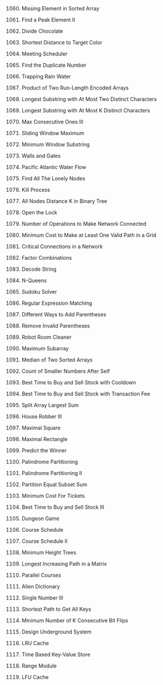 1060. Missing Element in Sorted Array

1901. Find a Peak Element II

1231. Divide Chocolate

1182. Shortest Distance to Target Color

1229. Meeting Scheduler

287. Find the Duplicate Number

42. Trapping Rain Water

1868. Product of Two Run-Length Encoded Arrays

159. Longest Substring with At Most Two Distinct Characters

340. Longest Substring with At Most K Distinct Characters

1004. Max Consecutive Ones III

239. Sliding Window Maximum

76. Minimum Window Substring

286. Walls and Gates

417. Pacific Atlantic Water Flow

1469. Find All The Lonely Nodes

582. Kill Process

863. All Nodes Distance K in Binary Tree

752. Open the Lock

1319. Number of Operations to Make Network Connected

1368. Minimum Cost to Make at Least One Valid Path in a Grid

1192. Critical Connections in a Network

254. Factor Combinations

394. Decode String

51. N-Queens

37. Sudoku Solver

10. Regular Expression Matching

241. Different Ways to Add Parentheses

301. Remove Invalid Parentheses

489. Robot Room Cleaner

53. Maximum Subarray

4. Median of Two Sorted Arrays

315. Count of Smaller Numbers After Self

309. Best Time to Buy and Sell Stock with Cooldown

714. Best Time to Buy and Sell Stock with Transaction Fee

410. Split Array Largest Sum

337. House Robber III

221. Maximal Square

85. Maximal Rectangle

486. Predict the Winner

131. Palindrome Partitioning

132. Palindrome Partitioning II

416. Partition Equal Subset Sum

983. Minimum Cost For Tickets

123. Best Time to Buy and Sell Stock III

174. Dungeon Game

207. Course Schedule

210. Course Schedule II

310. Minimum Height Trees

329. Longest Increasing Path in a Matrix

1136. Parallel Courses

269. Alien Dictionary

260. Single Number III

864. Shortest Path to Get All Keys

995. Minimum Number of K Consecutive Bit Flips

1396. Design Underground System

146. LRU Cache

981. Time Based Key-Value Store

715. Range Module

460. LFU Cache

